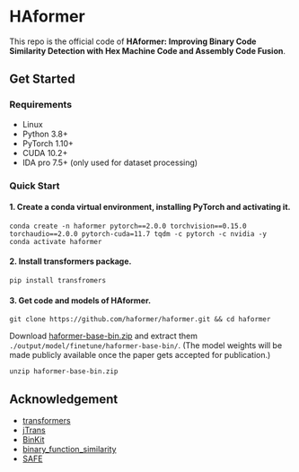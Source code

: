 # HAformer

This repo is the official code of **HAformer: Improving Binary Code Similarity Detection with Hex Machine Code and Assembly Code Fusion**. 

## Get Started
### Requirements
- Linux
- Python 3.8+
- PyTorch 1.10+
- CUDA 10.2+
- IDA pro 7.5+ (only used for dataset processing)

### Quick Start

#### 1. Create a conda virtual environment, installing PyTorch and activating it.
```
conda create -n haformer pytorch==2.0.0 torchvision==0.15.0 torchaudio==2.0.0 pytorch-cuda=11.7 tqdm -c pytorch -c nvidia -y
conda activate haformer
```

#### 2. Install transformers package.
```
pip install transfromers
```

#### 3. Get code and models of HAformer.
```
git clone https://github.com/haformer/haformer.git && cd haformer
```

Download [haformer-base-bin.zip]() and extract them `./output/model/finetune/haformer-base-bin/`. 
(The model weights will be made publicly available once the paper gets accepted for publication.)
```
unzip haformer-base-bin.zip
```

## Acknowledgement

* [transformers](https://github.com/huggingface/transformers)
* [jTrans](https://github.com/vul337/jTrans)
* [BinKit](https://github.com/SoftSec-KAIST/BinKit)
* [binary_function_similarity](https://github.com/Cisco-Talos/binary_function_similarity)
* [SAFE](https://github.com/gadiluna/SAFE)
